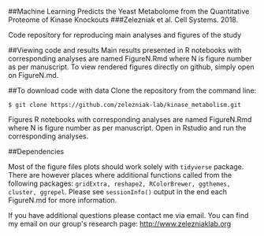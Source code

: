 ##Machine Learning Predicts the Yeast Metabolome from the Quantitative Proteome of Kinase Knockouts
###Zelezniak et al. Cell Systems. 2018.

Code repository for reproducing main analyses and figures of the study

##Viewing code and results
Main results presented in R notebooks with corresponding analyses are named FigureN.Rmd where N is figure number as per manuscript.
To view rendered figures directly on github, simply open on FigureN.md.

##To download code with data
Clone the repository from the command line:
```
$ git clone https://github.com/zelezniak-lab/kinase_metabolism.git
```
Figures R notebooks with corresponding analyses are named FigureN.Rmd where N is figure number as per manuscript.
Open in Rstudio and run the corresponding analyses.

##Dependencies

Most of the figure files plots should work solely with `tidyverse` package. 
There are however places where additional functions called from the following packages: `gridExtra, reshape2, RColorBrewer, ggthemes, cluster, ggrepel`.
Please see `sessionInfo()` output in the end each FigureN.md for more information.

If you have additional questions please contact me via email. 
You can find my email on our group's research page: http://www.zelezniaklab.org



